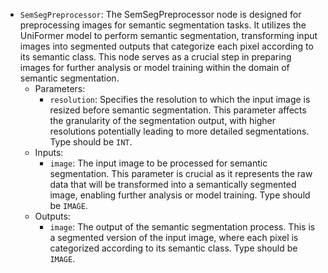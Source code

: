 - `SemSegPreprocessor`: The SemSegPreprocessor node is designed for preprocessing images for semantic segmentation tasks. It utilizes the UniFormer model to perform semantic segmentation, transforming input images into segmented outputs that categorize each pixel according to its semantic class. This node serves as a crucial step in preparing images for further analysis or model training within the domain of semantic segmentation.
    - Parameters:
        - `resolution`: Specifies the resolution to which the input image is resized before semantic segmentation. This parameter affects the granularity of the segmentation output, with higher resolutions potentially leading to more detailed segmentations. Type should be `INT`.
    - Inputs:
        - `image`: The input image to be processed for semantic segmentation. This parameter is crucial as it represents the raw data that will be transformed into a semantically segmented image, enabling further analysis or model training. Type should be `IMAGE`.
    - Outputs:
        - `image`: The output of the semantic segmentation process. This is a segmented version of the input image, where each pixel is categorized according to its semantic class. Type should be `IMAGE`.
